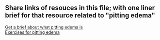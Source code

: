 ## Share links of resouces in this file; with one liner brief for that resource related to "pitting edema"

[Get a brief about what pitting edema is](https://www.osmosis.org/answers/pitting-edema)  
[Exercises for pitting edema](https://www.sitandbefit.org/exercises-edema-lower-extremities/)
[]()
[]()
